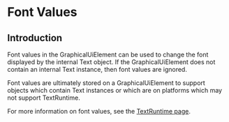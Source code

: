 # Font Values

## Introduction

Font values in the GraphicalUiElement can be used to change the font displayed by the internal Text object. If the GraphicalUiElement does not contain an internal Text instance, then font values are ignored.

Font values are ultimately stored on a GraphicalUiElement to support objects which contain Text instances or which are on platforms which may not support TextRuntime.

For more information on font values, see the [TextRuntime page](../textruntime/).
